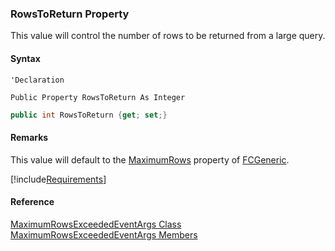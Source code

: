﻿### RowsToReturn Property

This value will control the number of rows to be returned from a large query.

#### Syntax

```vbnet
'Declaration

Public Property RowsToReturn As Integer
```

```csharp
public int RowsToReturn {get; set;}
```

#### Remarks

This value will default to the [MaximumRows](fcSDK~FChoice.Foundation.FCGeneric~MaximumRows.md) property of [FCGeneric](fcSDK~FChoice.Foundation.FCGeneric.md).

[!include[Requirements](../partials/requirements.md)]

#### Reference

[MaximumRowsExceededEventArgs Class](fcSDK~FChoice.Foundation.MaximumRowsExceededEventArgs.md)  
[MaximumRowsExceededEventArgs Members](fcSDK~FChoice.Foundation.MaximumRowsExceededEventArgs_members.md)